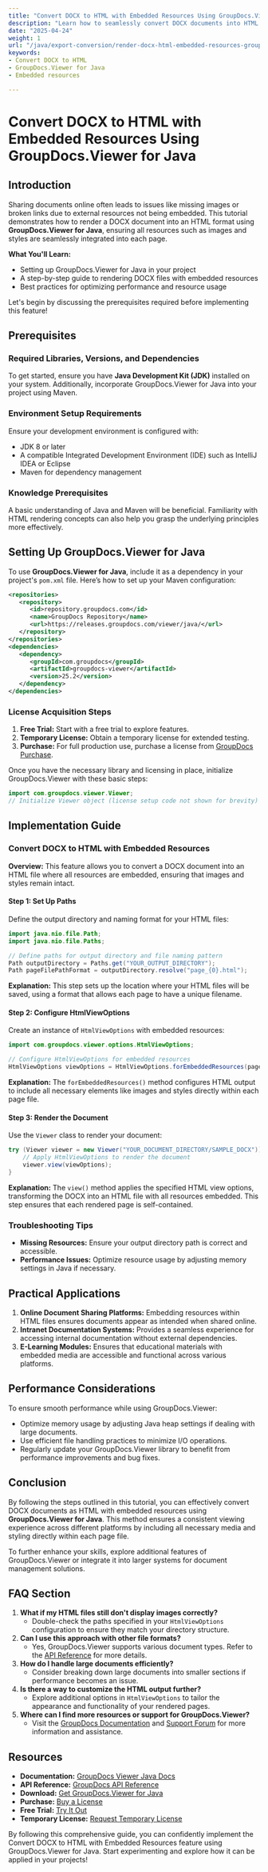 ```yaml
---
title: "Convert DOCX to HTML with Embedded Resources Using GroupDocs.Viewer for Java"
description: "Learn how to seamlessly convert DOCX documents into HTML format using GroupDocs.Viewer for Java, ensuring all resources are embedded."
date: "2025-04-24"
weight: 1
url: "/java/export-conversion/render-docx-html-embedded-resources-groupdocs-java/"
keywords:
- Convert DOCX to HTML
- GroupDocs.Viewer for Java
- Embedded resources

---
```



# Convert DOCX to HTML with Embedded Resources Using GroupDocs.Viewer for Java

## Introduction

Sharing documents online often leads to issues like missing images or broken links due to external resources not being embedded. This tutorial demonstrates how to render a DOCX document into an HTML format using **GroupDocs.Viewer for Java**, ensuring all resources such as images and styles are seamlessly integrated into each page.

**What You'll Learn:**
- Setting up GroupDocs.Viewer for Java in your project
- A step-by-step guide to rendering DOCX files with embedded resources
- Best practices for optimizing performance and resource usage

Let's begin by discussing the prerequisites required before implementing this feature!

## Prerequisites

### Required Libraries, Versions, and Dependencies
To get started, ensure you have **Java Development Kit (JDK)** installed on your system. Additionally, incorporate GroupDocs.Viewer for Java into your project using Maven.

### Environment Setup Requirements
Ensure your development environment is configured with:
- JDK 8 or later
- A compatible Integrated Development Environment (IDE) such as IntelliJ IDEA or Eclipse
- Maven for dependency management

### Knowledge Prerequisites
A basic understanding of Java and Maven will be beneficial. Familiarity with HTML rendering concepts can also help you grasp the underlying principles more effectively.

## Setting Up GroupDocs.Viewer for Java
To use **GroupDocs.Viewer for Java**, include it as a dependency in your project's `pom.xml` file. Here’s how to set up your Maven configuration:

```xml
<repositories>
   <repository>
      <id>repository.groupdocs.com</id>
      <name>GroupDocs Repository</name>
      <url>https://releases.groupdocs.com/viewer/java/</url>
   </repository>
</repositories>
<dependencies>
   <dependency>
      <groupId>com.groupdocs</groupId>
      <artifactId>groupdocs-viewer</artifactId>
      <version>25.2</version>
   </dependency>
</dependencies>
```

### License Acquisition Steps
1. **Free Trial:** Start with a free trial to explore features.
2. **Temporary License:** Obtain a temporary license for extended testing.
3. **Purchase:** For full production use, purchase a license from [GroupDocs Purchase](https://purchase.groupdocs.com/buy).

Once you have the necessary library and licensing in place, initialize GroupDocs.Viewer with these basic steps:

```java
import com.groupdocs.viewer.Viewer;
// Initialize Viewer object (license setup code not shown for brevity)
```

## Implementation Guide

### Convert DOCX to HTML with Embedded Resources
**Overview:** This feature allows you to convert a DOCX document into an HTML file where all resources are embedded, ensuring that images and styles remain intact.

#### Step 1: Set Up Paths
Define the output directory and naming format for your HTML files:

```java
import java.nio.file.Path;
import java.nio.file.Paths;

// Define paths for output directory and file naming pattern
Path outputDirectory = Paths.get("YOUR_OUTPUT_DIRECTORY");
Path pageFilePathFormat = outputDirectory.resolve("page_{0}.html");
```
**Explanation:** This step sets up the location where your HTML files will be saved, using a format that allows each page to have a unique filename.

#### Step 2: Configure HtmlViewOptions
Create an instance of `HtmlViewOptions` with embedded resources:

```java
import com.groupdocs.viewer.options.HtmlViewOptions;

// Configure HtmlViewOptions for embedded resources
HtmlViewOptions viewOptions = HtmlViewOptions.forEmbeddedResources(pageFilePathFormat);
```
**Explanation:** The `forEmbeddedResources()` method configures HTML output to include all necessary elements like images and styles directly within each page file.

#### Step 3: Render the Document
Use the `Viewer` class to render your document:

```java
try (Viewer viewer = new Viewer("YOUR_DOCUMENT_DIRECTORY/SAMPLE_DOCX")) {
    // Apply HtmlViewOptions to render the document
    viewer.view(viewOptions);
}
```
**Explanation:** The `view()` method applies the specified HTML view options, transforming the DOCX into an HTML file with all resources embedded. This step ensures that each rendered page is self-contained.

### Troubleshooting Tips
- **Missing Resources:** Ensure your output directory path is correct and accessible.
- **Performance Issues:** Optimize resource usage by adjusting memory settings in Java if necessary.

## Practical Applications
1. **Online Document Sharing Platforms:** Embedding resources within HTML files ensures documents appear as intended when shared online.
2. **Intranet Documentation Systems:** Provides a seamless experience for accessing internal documentation without external dependencies.
3. **E-Learning Modules:** Ensures that educational materials with embedded media are accessible and functional across various platforms.

## Performance Considerations
To ensure smooth performance while using GroupDocs.Viewer:
- Optimize memory usage by adjusting Java heap settings if dealing with large documents.
- Use efficient file handling practices to minimize I/O operations.
- Regularly update your GroupDocs.Viewer library to benefit from performance improvements and bug fixes.

## Conclusion
By following the steps outlined in this tutorial, you can effectively convert DOCX documents as HTML with embedded resources using **GroupDocs.Viewer for Java**. This method ensures a consistent viewing experience across different platforms by including all necessary media and styling directly within each page file.

To further enhance your skills, explore additional features of GroupDocs.Viewer or integrate it into larger systems for document management solutions.

## FAQ Section
1. **What if my HTML files still don't display images correctly?**
   - Double-check the paths specified in your `HtmlViewOptions` configuration to ensure they match your directory structure.
2. **Can I use this approach with other file formats?**
   - Yes, GroupDocs.Viewer supports various document types. Refer to the [API Reference](https://reference.groupdocs.com/viewer/java/) for more details.
3. **How do I handle large documents efficiently?**
   - Consider breaking down large documents into smaller sections if performance becomes an issue.
4. **Is there a way to customize the HTML output further?**
   - Explore additional options in `HtmlViewOptions` to tailor the appearance and functionality of your rendered pages.
5. **Where can I find more resources or support for GroupDocs.Viewer?**
   - Visit the [GroupDocs Documentation](https://docs.groupdocs.com/viewer/java/) and [Support Forum](https://forum.groupdocs.com/c/viewer/9) for more information and assistance.

## Resources
- **Documentation:** [GroupDocs Viewer Java Docs](https://docs.groupdocs.com/viewer/java/)
- **API Reference:** [GroupDocs API Reference](https://reference.groupdocs.com/viewer/java/)
- **Download:** [Get GroupDocs.Viewer for Java](https://releases.groupdocs.com/viewer/java/)
- **Purchase:** [Buy a License](https://purchase.groupdocs.com/buy)
- **Free Trial:** [Try It Out](https://releases.groupdocs.com/viewer/java/)
- **Temporary License:** [Request Temporary License](https://purchase.groupdocs.com/temporary-license/)

By following this comprehensive guide, you can confidently implement the Convert DOCX to HTML with Embedded Resources feature using GroupDocs.Viewer for Java. Start experimenting and explore how it can be applied in your projects!

